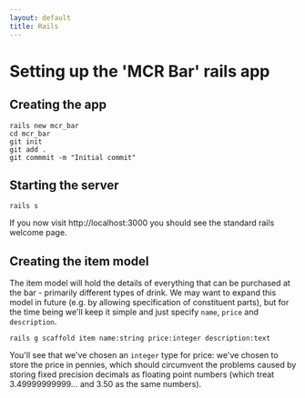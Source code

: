 ```yaml
---
layout: default
title: Rails
---
```


# Setting up the 'MCR Bar' rails app

## Creating the app

    rails new mcr_bar
    cd mcr_bar
    git init
    git add .
    git commmit -m "Initial commit"

## Starting the server

    rails s

If you now visit http://localhost:3000 you should see the standard rails welcome page.

## Creating the item model

The item model will hold the details of everything that can be purchased at the bar - primarily different types of drink. We may want to expand this model in future (e.g. by allowing specification of constituent parts), but for the time being we'll keep it simple and just specify `name`, `price` and `description`.

    rails g scaffold item name:string price:integer description:text

You'll see that we've chosen an `integer` type for price: we've chosen to store the price in pennies, which should circumvent the problems caused by storing fixed precision decimals as floating point numbers (which treat 3.49999999999... and 3.50 as the same numbers).
